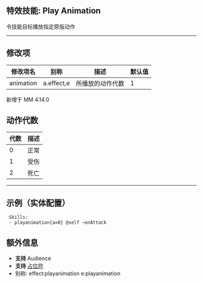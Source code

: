 特效技能: Play Animation
--------------

令技能目标播放指定原版动作

---

修改项
---

| 修改项名 | 别称    | 描述                                                                                                    | 默认值 |
|-----------|------------|----------------------------------------------------------------------------------------------------------------|---------------|
| animation           | a.effect,e     | 所播放的动作代数 | 1              |

新增于 MM 4.14.0

动作代数
---

| 代数 | 描述 |
| - | - |
| 0 | 正常 |
| 1 | 受伤 |
| 2 | 死亡 |

---



示例（实体配置）
---

```
 Skills:
 - playanimation{a=0} @self ~onAttack
```

额外信息
---

- **支持** Audience
- **支持** [占位符](/技能/占位符)
- 别称: effect:playanimation e:playanimation